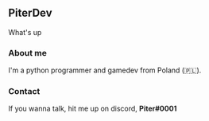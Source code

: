## PiterDev

What's up
### About me
I'm a python programmer and gamedev from Poland (🇵🇱). 
### Contact
If you wanna talk, hit me up on discord, **Piter#0001**
